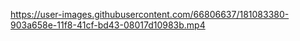 


https://user-images.githubusercontent.com/66806637/181083380-903a658e-11f8-41cf-bd43-08017d10983b.mp4

